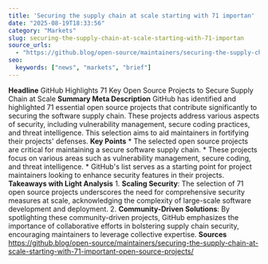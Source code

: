 ```yaml
---
title: 'Securing the supply chain at scale starting with 71 importan'
date: "2025-08-19T18:33:56"
category: "Markets"
slug: securing-the-supply-chain-at-scale-starting-with-71-importan
source_urls:
  - "https://github.blog/open-source/maintainers/securing-the-supply-chain-at-scale-starting-with-71-important-open-source-projects/"
seo:
  keywords: ["news", "markets", "brief"]
---
```

**Headline** GitHub Highlights 71 Key Open Source Projects to Secure Supply Chain at Scale  **Summary Meta Description** GitHub has identified and highlighted 71 essential open source projects that contribute significantly to securing the software supply chain. These projects address various aspects of security, including vulnerability management, secure coding practices, and threat intelligence. This selection aims to aid maintainers in fortifying their projects' defenses.  **Key Points**  * The selected open source projects are critical for maintaining a secure software supply chain. * These projects focus on various areas such as vulnerability management, secure coding, and threat intelligence. * GitHub's list serves as a starting point for project maintainers looking to enhance security features in their projects.  **Takeaways with Light Analysis**  1. **Scaling Security**: The selection of 71 open source projects underscores the need for comprehensive security measures at scale, acknowledging the complexity of large-scale software development and deployment. 2. **Community-Driven Solutions**: By spotlighting these community-driven projects, GitHub emphasizes the importance of collaborative efforts in bolstering supply chain security, encouraging maintainers to leverage collective expertise.  **Sources** https://github.blog/open-source/maintainers/securing-the-supply-chain-at-scale-starting-with-71-important-open-source-projects/ 

